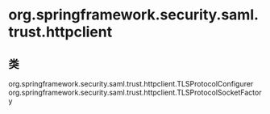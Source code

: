 # org.springframework.security.saml.trust.httpclient

## 类

org.springframework.security.saml.trust.httpclient.TLSProtocolConfigurer
org.springframework.security.saml.trust.httpclient.TLSProtocolSocketFactory




